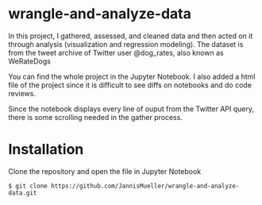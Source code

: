 # wrangle-and-analyze-data
In this project, I gathered, assessed, and cleaned data  and then acted on it through analysis (visualization and regression modeling). The dataset is from the tweet archive of Twitter user @dog_rates, also known as WeRateDogs

You can find the whole project in the Jupyter Notebook.
I also added a html file of the project since it is difficult to see diffs on notebooks and do code reviews.

Since the notebook displays every line of ouput from the Twitter API query, there is some scrolling needed in the gather process.

# Installation
Clone the repository and open the file in Jupyter Notebook

`$ git clone https://github.com/JannisMueller/wrangle-and-analyze-data.git`
